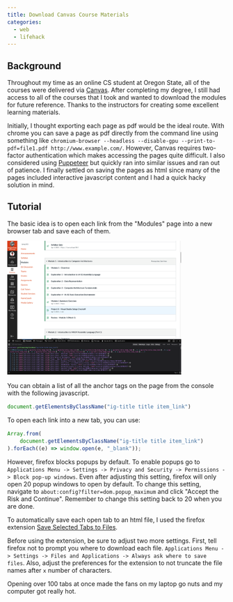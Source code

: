 ```yaml
---
title: Download Canvas Course Materials
categories:
  - web
  - lifehack
---
```


## Background

Throughout my time as an online CS student at Oregon State, all of the courses
were delivered via [Canvas](https://github.com/instructure/canvas-lms). After
completing my degree, I still had access to all of the courses that I took and
wanted to download the modules for future reference. Thanks to the instructors
for creating some excellent learning materials.

Initially, I thought exporting each page as pdf would be the ideal route. With
chrome you can save a page as pdf directly from the command line using
something like `chromium-browser --headless --disable-gpu
--print-to-pdf=file1.pdf http://www.example.com/`. However, Canvas requires
two-factor authentication which makes accessing the pages quite difficult. I
also considered using [Puppeteer](https://developer.chrome.com/docs/puppeteer/)
but quickly ran into similar issues and ran out of patience. I finally settled
on saving the pages as html since many of the pages included interactive
javascript content and I had a quick hacky solution in mind.

## Tutorial

The basic idea is to open each link from the "Modules" page into a new browser
tab and save each of them.

<img src="/assets/img/canvasModules.png" alt="canvas modules" class="center" width=400>

You can obtain a list of all the anchor tags on the page from the console with
the following javascript.

```javascript
document.getElementsByClassName("ig-title title item_link")
```

To open each link into a new tab, you can use:


```javascript
Array.from(
	document.getElementsByClassName("ig-title title item_link")
).forEach((e) => window.open(e, "_blank"));
```

However, firefox blocks popups by default. To enable popups go to `Applications
Menu -> Settings -> Privacy and Security -> Permissions -> Block pop-up
windows`. Even after adjusting this setting, firefox will only open 20 popup
windows to open by default. To change this setting, navigate to
`about:config?filter=dom.popup_maximum` and click "Accept the Risk and
Continue". Remember to change this setting back to 20 when you are done.

To automatically save each open tab to an html file, I used the firefox
extension [Save Selected Tabs to
Files](https://addons.mozilla.org/en-US/firefox/addon/save-selected-tabs-to-files/).

Before using the extension, be sure to adjust two more settings. First, tell
firefox not to prompt you where to download each file. `Applications Menu ->
Settings -> Files and Applications -> Always ask where to save files`. Also,
adjust the preferences for the extension to not truncate the file names after
`x` number of characters.

<div class="attention warning">
Opening over 100 tabs at once made the fans on my laptop go nuts and my
computer got really hot.
</div>
